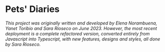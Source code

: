 # Pets' Diaries

*This project was originally written and developed by Elena Norambuena, Yanet Toribio
and Sara Rioseco on June 2023. However, the most recent deployment is a complete refactored
version, converted entirely from Javascript into Typescript, with new features, 
designs and styles, all done by Sara Rioseco.*
